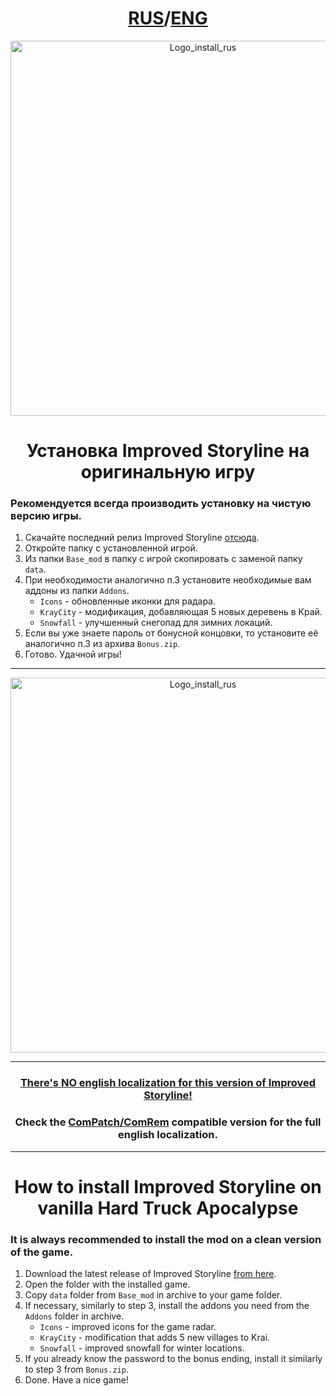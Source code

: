 <div align="center">

  # [RUS](#russian)/[ENG](#english)

<a id="russian"></a>

<img src="https://i.imgur.com/kVO23Ro.png" alt="Logo_install_rus" width="600">

</div>

<div align="center"><h1>Установка Improved Storyline на оригинальную игру</h1></div>

### Рекомендуется **всегда** производить установку на чистую версию игры.

1. Скачайте последний релиз Improved Storyline [отсюда](/README.md#download_rus).
2. Откройте папку с установленной игрой.
3. Из папки `Base_mod` в папку с игрой скопировать с заменой папку `data`.
4. При необходимости аналогично п.3 установите необходимые вам аддоны из папки `Addons`.
    * `Icons` - обновленные иконки для радара.
    * `KrayCity` - модификация, добавляющая 5 новых деревень в Край.
    * `Snowfall` - улучшенный снегопад для зимних локаций.
5. Если вы уже знаете пароль от бонусной концовки, то установите её аналогично п.3 из архива `Bonus.zip`.
6. Готово. Удачной игры!

***

<a id="english"></a>

<div align="center">

  <img src="https://i.imgur.com/5TAkFR1.png" alt="Logo_install_rus" width="600">

***

  ### <ins>There's **NO** english localization for this version of Improved Storyline!</ins>

  ### Check the [ComPatch/ComRem](/Docs/installation_compatch.md#english) compatible version for the full english localization.

  ***

  <h1>How to install Improved Storyline on vanilla Hard Truck Apocalypse</h1>

</div>

### It is **always** recommended to install the mod on a clean version of the game. 

1. Download the latest release of Improved Storyline [from here](/README.md#download_eng).
2. Open the folder with the installed game.
3. Copy `data` folder from `Base_mod` in archive to your game folder.
4. If necessary, similarly to step 3, install the addons you need from the `Addons` folder in archive.
    * `Icons` - improved icons for the game radar.
    * `KrayCity` - modification that adds 5 new villages to Krai.
    * `Snowfall` - improved snowfall for winter locations.
5. If you already know the password to the bonus ending, install it similarly to step 3 from `Bonus.zip`.
6. Done. Have a nice game!